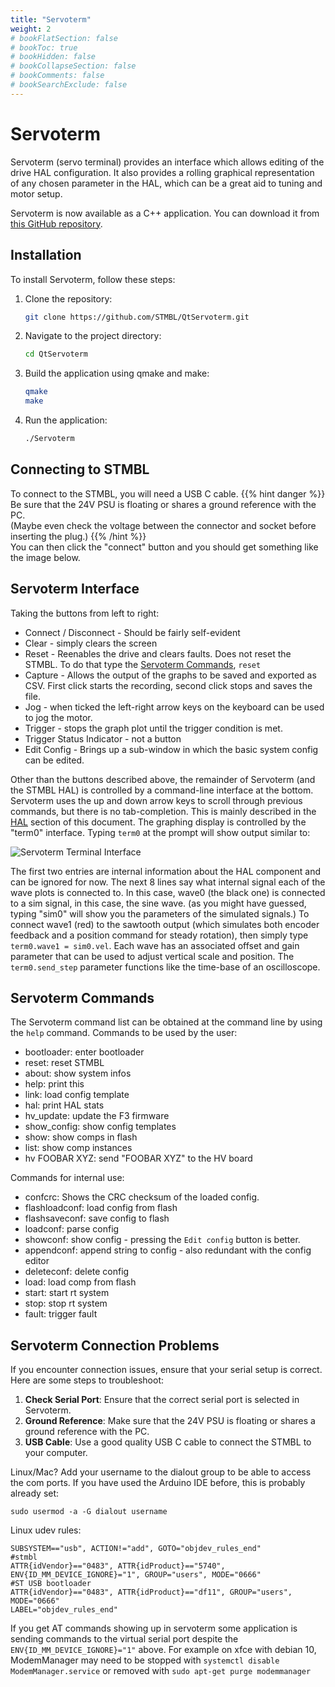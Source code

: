 ```yaml
---
title: "Servoterm"
weight: 2
# bookFlatSection: false
# bookToc: true
# bookHidden: false
# bookCollapseSection: false
# bookComments: false
# bookSearchExclude: false
---
```


# Servoterm

Servoterm (servo terminal) provides an interface which allows editing of the drive HAL configuration. It also provides a rolling graphical representation of any chosen parameter in the HAL, which can be a great aid to tuning and motor setup.

Servoterm is now available as a C++ application. You can download it from [this GitHub repository](https://github.com/STMBL/QtServoterm).

## Installation

To install Servoterm, follow these steps:

1. Clone the repository:
   ```sh
   git clone https://github.com/STMBL/QtServoterm.git
   ```

2. Navigate to the project directory:
   ```sh
   cd QtServoterm
   ```

3. Build the application using qmake and make:
   ```sh
   qmake
   make
   ```

4. Run the application:
   ```sh
   ./Servoterm
   ```

## Connecting to STMBL

To connect to the STMBL, you will need a USB C cable. 
{{% hint danger %}}
Be sure that the 24V PSU is floating or shares a ground reference with the PC.  
(Maybe even check the voltage between the connector and socket before inserting the plug.)
{{% /hint %}}  
You can then click the "connect" button and you should get something like the image below.  

## Servoterm Interface

Taking the buttons from left to right:

* Connect / Disconnect - Should be fairly self-evident
* Clear - simply clears the screen
* Reset - Reenables the drive and clears faults. Does not reset the STMBL. To do that type the [Servoterm Commands](#servoterm-commands), `reset`
* Capture - Allows the output of the graphs to be saved and exported as CSV. First click starts the recording, second click stops and saves the file.
* Jog - when ticked the left-right arrow keys on the keyboard can be used to jog the motor.
* Trigger - stops the graph plot until the trigger condition is met.
* Trigger Status Indicator - not a button
* Edit Config - Brings up a sub-window in which the basic system config can be edited.

Other than the buttons described above, the remainder of Servoterm (and the STMBL HAL) is controlled by a command-line interface at the bottom. Servoterm uses the up and down arrow keys to scroll through previous commands, but there is no tab-completion. This is mainly described in the [HAL](#hal-hardware-abstraction-layer) section of this document. The graphing display is controlled by the "term0" interface. Typing `term0` at the prompt will show output similar to:

![Servoterm Terminal Interface](/stmbl/images/servoterm.png)

The first two entries are internal information about the HAL component and can be ignored for now. The next 8 lines say what internal signal each of the wave plots is connected to. In this case, wave0 (the black one) is connected to a sim signal, in this case, the sine wave. (as you might have guessed, typing "sim0" will show you the parameters of the simulated signals.) To connect wave1 (red) to the sawtooth output (which simulates both encoder feedback and a position command for steady rotation), then simply type `term0.wave1 = sim0.vel`. Each wave has an associated offset and gain parameter that can be used to adjust vertical scale and position. The `term0.send_step` parameter functions like the time-base of an oscilloscope.

## Servoterm Commands

The Servoterm command list can be obtained at the command line by using the `help` command. Commands to be used by the user:

* bootloader: enter bootloader
* reset: reset STMBL
* about: show system infos
* help: print this
* link: load config template
* hal: print HAL stats
* hv_update: update the F3 firmware
* show_config: show config templates
* show: show comps in flash
* list: show comp instances
* hv FOOBAR XYZ: send "FOOBAR XYZ" to the HV board

Commands for internal use:

* confcrc: Shows the CRC checksum of the loaded config.
* flashloadconf: load config from flash
* flashsaveconf: save config to flash
* loadconf: parse config
* showconf: show config - pressing the `Edit config` button is better.
* appendconf: append string to config - also redundant with the config editor
* deleteconf: delete config
* load: load comp from flash
* start: start rt system
* stop: stop rt system
* fault: trigger fault

## Servoterm Connection Problems

If you encounter connection issues, ensure that your serial setup is correct. Here are some steps to troubleshoot:

1. **Check Serial Port**: Ensure that the correct serial port is selected in Servoterm.
2. **Ground Reference**: Make sure that the 24V PSU is floating or shares a ground reference with the PC.
3. **USB Cable**: Use a good quality USB C cable to connect the STMBL to your computer.


Linux/Mac? Add your username to the dialout group to be able to access the com ports. If you have used the Arduino IDE before, this is probably already set:

```
sudo usermod -a -G dialout username

```

Linux udev rules:

```
SUBSYSTEM=="usb", ACTION!="add", GOTO="objdev_rules_end"
#stmbl
ATTR{idVendor}=="0483", ATTR{idProduct}=="5740", ENV{ID_MM_DEVICE_IGNORE}="1", GROUP="users", MODE="0666"
#ST USB bootloader
ATTR{idVendor}=="0483", ATTR{idProduct}=="df11", GROUP="users", MODE="0666"
LABEL="objdev_rules_end"

```

If you get AT commands showing up in servoterm some application is sending commands to the virtual serial port despite the `ENV{ID_MM_DEVICE_IGNORE}="1"` above. For example on xfce with debian 10, ModemManager may need to be stopped with `systemctl disable ModemManager.service` or removed with `sudo apt-get purge modemmanager`